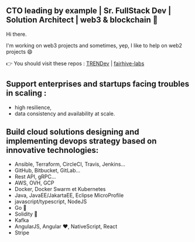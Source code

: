 ## CTO leading by example | Sr. FullStack Dev | Solution Architect | web3 & blockchain 🔺

Hi there.

I'm working on web3 projects and sometimes, yep, I like to help on web2 projects 😄

👉 You should visit these repos : [TRENDev](https://github.com/trendev) | [fairhive-labs](https://github.com/fairhive-labs)

## Support enterprises and startups facing troubles in scaling :
- high resilience, 
- data consistency and availability at scale.

## Build cloud solutions designing and implementing devops strategy based on innovative technologies:
- Ansible, Terraform, CircleCI, Travis, Jenkins…
- GitHub, Bitbucket, GitLab…
- Rest API, gRPC...
- AWS, OVH, GCP
- Docker, Docker Swarm et Kubernetes
- Java, JavaEE/JakartaEE, Eclipse MicroProfile
- javascript/typescript, NodeJS
- Go 💙
- Solidity 💎
- Kafka
- AngularJS, Angular ♥️, NativeScript, React
- Stripe
